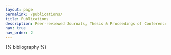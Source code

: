```yaml
---
layout: page
permalink: /publications/
title: Publications
description: Peer-reviewed Journals, Thesis & Proceedings of Conferences.
nav: true
nav_order: 2
---
```


<script type="text/javascript" src="//cdn.plu.mx/widget-popup.js"></script>

<!-- _pages/publications.md -->

<div class="publications">

{% bibliography %}

</div>
